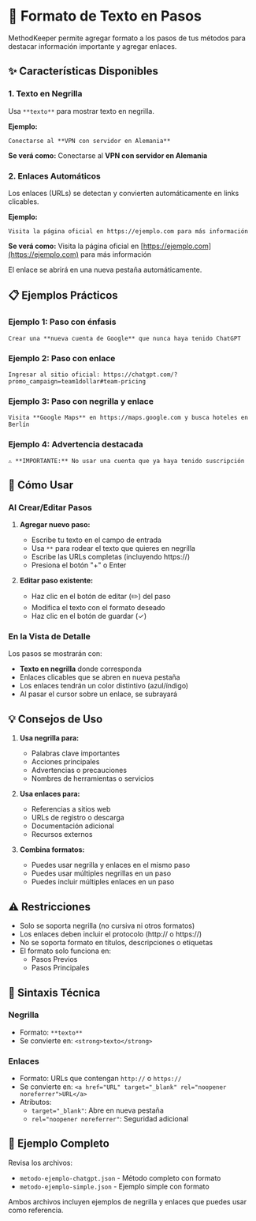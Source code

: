 # 📝 Formato de Texto en Pasos

MethodKeeper permite agregar formato a los pasos de tus métodos para destacar información importante y agregar enlaces.

## ✨ Características Disponibles

### 1. **Texto en Negrilla**

Usa `**texto**` para mostrar texto en negrilla.

**Ejemplo:**
```
Conectarse al **VPN con servidor en Alemania**
```

**Se verá como:**
Conectarse al **VPN con servidor en Alemania**

### 2. **Enlaces Automáticos**

Los enlaces (URLs) se detectan y convierten automáticamente en links clicables.

**Ejemplo:**
```
Visita la página oficial en https://ejemplo.com para más información
```

**Se verá como:**
Visita la página oficial en [https://ejemplo.com](https://ejemplo.com) para más información

El enlace se abrirá en una nueva pestaña automáticamente.

## 📋 Ejemplos Prácticos

### Ejemplo 1: Paso con énfasis
```
Crear una **nueva cuenta de Google** que nunca haya tenido ChatGPT
```

### Ejemplo 2: Paso con enlace
```
Ingresar al sitio oficial: https://chatgpt.com/?promo_campaign=team1dollar#team-pricing
```

### Ejemplo 3: Paso con negrilla y enlace
```
Visita **Google Maps** en https://maps.google.com y busca hoteles en Berlín
```

### Ejemplo 4: Advertencia destacada
```
⚠️ **IMPORTANTE:** No usar una cuenta que ya haya tenido suscripción
```

## 🎯 Cómo Usar

### Al Crear/Editar Pasos

1. **Agregar nuevo paso:**
   - Escribe tu texto en el campo de entrada
   - Usa `**` para rodear el texto que quieres en negrilla
   - Escribe las URLs completas (incluyendo https://)
   - Presiona el botón "+" o Enter

2. **Editar paso existente:**
   - Haz clic en el botón de editar (✏️) del paso
   - Modifica el texto con el formato deseado
   - Haz clic en el botón de guardar (✓)

### En la Vista de Detalle

Los pasos se mostrarán con:
- **Texto en negrilla** donde corresponda
- Enlaces clicables que se abren en nueva pestaña
- Los enlaces tendrán un color distintivo (azul/índigo)
- Al pasar el cursor sobre un enlace, se subrayará

## 💡 Consejos de Uso

1. **Usa negrilla para:**
   - Palabras clave importantes
   - Acciones principales
   - Advertencias o precauciones
   - Nombres de herramientas o servicios

2. **Usa enlaces para:**
   - Referencias a sitios web
   - URLs de registro o descarga
   - Documentación adicional
   - Recursos externos

3. **Combina formatos:**
   - Puedes usar negrilla y enlaces en el mismo paso
   - Puedes usar múltiples negrillas en un paso
   - Puedes incluir múltiples enlaces en un paso

## ⚠️ Restricciones

- Solo se soporta negrilla (no cursiva ni otros formatos)
- Los enlaces deben incluir el protocolo (http:// o https://)
- No se soporta formato en títulos, descripciones o etiquetas
- El formato solo funciona en:
  - Pasos Previos
  - Pasos Principales

## 🔧 Sintaxis Técnica

### Negrilla
- Formato: `**texto**`
- Se convierte en: `<strong>texto</strong>`

### Enlaces
- Formato: URLs que contengan `http://` o `https://`
- Se convierte en: `<a href="URL" target="_blank" rel="noopener noreferrer">URL</a>`
- Atributos:
  - `target="_blank"`: Abre en nueva pestaña
  - `rel="noopener noreferrer"`: Seguridad adicional

## 📄 Ejemplo Completo

Revisa los archivos:
- `metodo-ejemplo-chatgpt.json` - Método completo con formato
- `metodo-ejemplo-simple.json` - Ejemplo simple con formato

Ambos archivos incluyen ejemplos de negrilla y enlaces que puedes usar como referencia.


